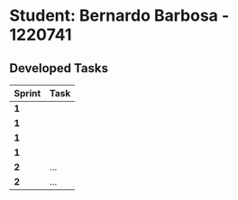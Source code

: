 # Student: Bernardo Barbosa - 1220741

## Developed Tasks

| Sprint | Task |
|--------|------|
| **1**  |      |
| **1**  |      |
| **1**  |      |
| **1**  |      |
| **2**  | ...  |
| **2**  | ...  |